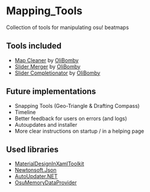 # Mapping_Tools
Collection of tools for manipulating osu! beatmaps

## Tools included
- [Map Cleaner](https://github.com/OliBomby/Map-Cleaner) by [OliBomby](https://github.com/OliBomby) 
- [Slider Merger]() by [OliBomby](https://github.com/OliBomby) 
- [Slider Completionator]() by [OliBomby](https://github.com/OliBomby) 

## Future implementations
- Snapping Tools (Geo-Triangle & Drafting Compass)
- Timeline
- Better feedback for users on errors (and logs)
- Autoupdates and installer
- More clear instructions on startup / in a helping page

## Used libraries
- [MaterialDesignInXamlToolkit](https://github.com/MaterialDesignInXAML/MaterialDesignInXamlToolkit)
- [Newtonsoft.Json](https://github.com/JamesNK/Newtonsoft.Json)
- [AutoUpdater.NET](https://github.com/ravibpatel/AutoUpdater.NET)
- [OsuMemoryDataProvider](https://github.com/Piotrekol)

